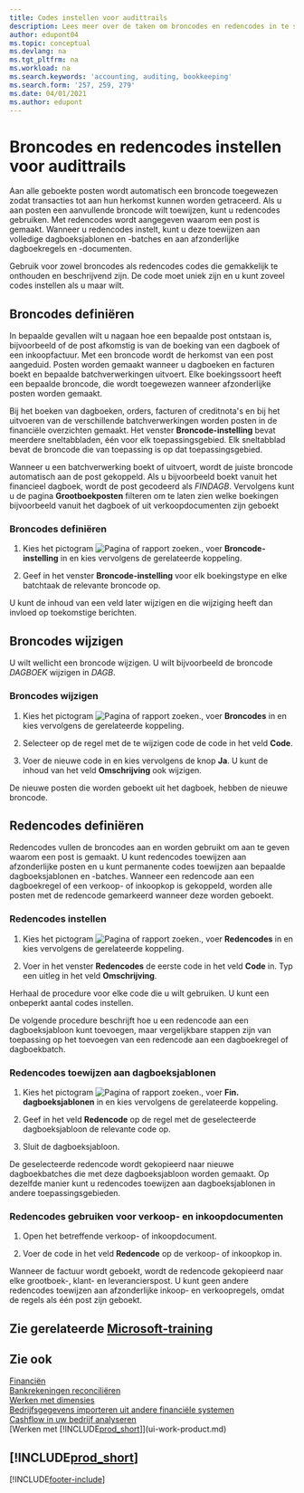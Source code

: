 ```yaml
---
title: Codes instellen voor audittrails
description: Lees meer over de taken om broncodes en redencodes in te stellen die u kunt gebruiken om audittrails bij te houden.
author: edupont04
ms.topic: conceptual
ms.devlang: na
ms.tgt_pltfrm: na
ms.workload: na
ms.search.keywords: 'accounting, auditing, bookkeeping'
ms.search.form: '257, 259, 279'
ms.date: 04/01/2021
ms.author: edupont
---
```

# <a name="setting-up-source-codes-and-reason-codes-for-audit-trails" />Broncodes en redencodes instellen voor audittrails

Aan alle geboekte posten wordt automatisch een broncode toegewezen zodat transacties tot aan hun herkomst kunnen worden getraceerd. Als u aan posten een aanvullende broncode wilt toewijzen, kunt u redencodes gebruiken. Met redencodes wordt aangegeven waarom een post is gemaakt. Wanneer u redencodes instelt, kunt u deze toewijzen aan volledige dagboeksjablonen en -batches en aan afzonderlijke dagboekregels en -documenten.  

Gebruik voor zowel broncodes als redencodes codes die gemakkelijk te onthouden en beschrijvend zijn. De code moet uniek zijn en u kunt zoveel codes instellen als u maar wilt.

## <a name="define-source-codes" />Broncodes definiëren

In bepaalde gevallen wilt u nagaan hoe een bepaalde post ontstaan is, bijvoorbeeld of de post afkomstig is van de boeking van een dagboek of een inkoopfactuur. Met een broncode wordt de herkomst van een post aangeduid. Posten worden gemaakt wanneer u dagboeken en facturen boekt en bepaalde batchverwerkingen uitvoert. Elke boekingssoort heeft een bepaalde broncode, die wordt toegewezen wanneer afzonderlijke posten worden gemaakt.  

Bij het boeken van dagboeken, orders, facturen of creditnota's en bij het uitvoeren van de verschillende batchverwerkingen worden posten in de financiële overzichten gemaakt. Het venster **Broncode-instelling** bevat meerdere sneltabbladen, één voor elk toepassingsgebied. Elk sneltabblad bevat de broncode die van toepassing is op dat toepassingsgebied.

Wanneer u een batchverwerking boekt of uitvoert, wordt de juiste broncode automatisch aan de post gekoppeld. Als u bijvoorbeeld boekt vanuit het financieel dagboek, wordt de post gecodeerd als *FINDAGB*. Vervolgens kunt u de pagina **Grootboekposten** filteren om te laten zien welke boekingen bijvoorbeeld vanuit het dagboek of uit verkoopdocumenten zijn geboekt

### <a name="to-define-source-codes" />Broncodes definiëren

1. Kies het pictogram ![Pagina of rapport zoeken.](media/ui-search/search_small.png "Pictogram Pagina of rapport zoeken"), voer **Broncode-instelling** in en kies vervolgens de gerelateerde koppeling.  

2. Geef in het venster **Broncode-instelling** voor elk boekingstype en elke batchtaak de relevante broncode op.  

U kunt de inhoud van een veld later wijzigen en die wijziging heeft dan invloed op toekomstige berichten.

## <a name="change-source-codes" />Broncodes wijzigen

U wilt wellicht een broncode wijzigen. U wilt bijvoorbeeld de broncode *DAGBOEK* wijzigen in *DAGB*.

### <a name="to-change-source-codes" />Broncodes wijzigen

1. Kies het pictogram ![Pagina of rapport zoeken.](media/ui-search/search_small.png "Pictogram Pagina of rapport zoeken"), voer **Broncodes** in en kies vervolgens de gerelateerde koppeling.

2. Selecteer op de regel met de te wijzigen code de code in het veld **Code**.

3. Voer de nieuwe code in en kies vervolgens de knop **Ja**. U kunt de inhoud van het veld **Omschrijving** ook wijzigen.

De nieuwe posten die worden geboekt uit het dagboek, hebben de nieuwe broncode.

## <a name="define-reason-codes" />Redencodes definiëren

Redencodes vullen de broncodes aan en worden gebruikt om aan te geven waarom een post is gemaakt. U kunt redencodes toewijzen aan afzonderlijke posten en u kunt permanente codes toewijzen aan bepaalde dagboeksjablonen en -batches. Wanneer een redencode aan een dagboekregel of een verkoop- of inkoopkop is gekoppeld, worden alle posten met de redencode gemarkeerd wanneer deze worden geboekt.  

### <a name="to-set-up-reason-codes" />Redencodes instellen

1. Kies het pictogram ![Pagina of rapport zoeken.](media/ui-search/search_small.png "Pictogram Pagina of rapport zoeken"),  voer **Redencodes** in en kies vervolgens de gerelateerde koppeling.

2. Voer in het venster **Redencodes** de eerste code in het veld **Code** in. Typ een uitleg in het veld **Omschrijving**.

Herhaal de procedure voor elke code die u wilt gebruiken. U kunt een onbeperkt aantal codes instellen.

De volgende procedure beschrijft hoe u een redencode aan een dagboeksjabloon kunt toevoegen, maar vergelijkbare stappen zijn van toepassing op het toevoegen van een redencode aan een dagboekregel of dagboekbatch.  

### <a name="to-assign-reason-codes-to-journal-templates" />Redencodes toewijzen aan dagboeksjablonen

1. Kies het pictogram ![Pagina of rapport zoeken.](media/ui-search/search_small.png "Pictogram Pagina of rapport zoeken"),  voer **Fin. dagboeksjablonen** in en kies vervolgens de gerelateerde koppeling.

2. Geef in het veld **Redencode** op de regel met de geselecteerde dagboeksjabloon de relevante code op.

3. Sluit de dagboeksjabloon.

De geselecteerde redencode wordt gekopieerd naar nieuwe dagboekbatches die met deze dagboeksjabloon worden gemaakt. Op dezelfde manier kunt u redencodes toewijzen aan dagboeksjablonen in andere toepassingsgebieden.

### <a name="to-use-reason-codes-on-sales-and-purchase-documents" />Redencodes gebruiken voor verkoop- en inkoopdocumenten

1. Open het betreffende verkoop- of inkoopdocument.

2. Voer de code in het veld **Redencode** op de verkoop- of inkoopkop in.

Wanneer de factuur wordt geboekt, wordt de redencode gekopieerd naar elke grootboek-, klant- en leverancierspost. U kunt geen andere redencodes toewijzen aan afzonderlijke inkoop- en verkoopregels, omdat de regels als één post zijn geboekt.

## <a name="see-related-microsoft-training" />Zie gerelateerde [Microsoft-training](/training/paths/set-up-financial-management-dynamics-365-business-central/)

## <a name="see-also" />Zie ook

[Financiën](finance.md)  
[Bankrekeningen reconciliëren](bank-manage-bank-accounts.md)  
[Werken met dimensies](finance-dimensions.md)  
[Bedrijfsgegevens importeren uit andere financiële systemen](across-import-data-configuration-packages.md)  
[Cashflow in uw bedrijf analyseren](finance-analyze-cash-flow.md)  
[Werken met [!INCLUDE[prod_short](includes/prod_short.md)]](ui-work-product.md)  

## [!INCLUDE[prod_short](includes/free_trial_md.md)]


[!INCLUDE[footer-include](includes/footer-banner.md)]
